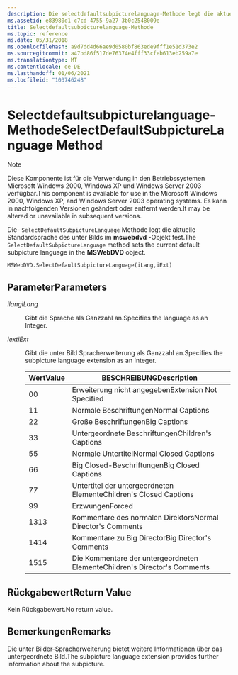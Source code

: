 ```yaml
---
description: Die selectdefaultsubpicturelanguage-Methode legt die aktuelle Standardsprache des unter Bilds im mswebdvd-Objekt fest.
ms.assetid: e83980d1-c7cd-4755-9a27-3b0c2548009e
title: Selectdefaultsubpicturelanguage-Methode
ms.topic: reference
ms.date: 05/31/2018
ms.openlocfilehash: a9d7dd4d66ae9d0580bf863ede9fff1e51d373e2
ms.sourcegitcommit: a47bd86f517de76374e4fff33cfeb613eb259a7e
ms.translationtype: MT
ms.contentlocale: de-DE
ms.lasthandoff: 01/06/2021
ms.locfileid: "103746248"
---
```

# <a name="selectdefaultsubpicturelanguage-method"></a><span data-ttu-id="7df7d-103">Selectdefaultsubpicturelanguage-Methode</span><span class="sxs-lookup"><span data-stu-id="7df7d-103">SelectDefaultSubpictureLanguage Method</span></span>

> [!Note]  
> <span data-ttu-id="7df7d-104">Diese Komponente ist für die Verwendung in den Betriebssystemen Microsoft Windows 2000, Windows XP und Windows Server 2003 verfügbar.</span><span class="sxs-lookup"><span data-stu-id="7df7d-104">This component is available for use in the Microsoft Windows 2000, Windows XP, and Windows Server 2003 operating systems.</span></span> <span data-ttu-id="7df7d-105">Es kann in nachfolgenden Versionen geändert oder entfernt werden.</span><span class="sxs-lookup"><span data-stu-id="7df7d-105">It may be altered or unavailable in subsequent versions.</span></span>

 

<span data-ttu-id="7df7d-106">Die- `SelectDefaultSubpictureLanguage` Methode legt die aktuelle Standardsprache des unter Bilds im **mswebdvd** -Objekt fest.</span><span class="sxs-lookup"><span data-stu-id="7df7d-106">The `SelectDefaultSubpictureLanguage` method sets the current default subpicture language in the **MSWebDVD** object.</span></span>

``` syntax
MSWebDVD.SelectDefaultSubpictureLanguage(iLang,iExt)
```

## <a name="parameters"></a><span data-ttu-id="7df7d-107">Parameter</span><span class="sxs-lookup"><span data-stu-id="7df7d-107">Parameters</span></span>

<dl> <dt>

<span data-ttu-id="7df7d-108"><span id="iLang"></span><span id="ilang"></span><span id="ILANG"></span>*ilang*</span><span class="sxs-lookup"><span data-stu-id="7df7d-108"><span id="iLang"></span><span id="ilang"></span><span id="ILANG"></span>*iLang*</span></span>
</dt> <dd>

<span data-ttu-id="7df7d-109">Gibt die Sprache als Ganzzahl an.</span><span class="sxs-lookup"><span data-stu-id="7df7d-109">Specifies the language as an Integer.</span></span>

</dd> <dt>

<span data-ttu-id="7df7d-110"><span id="iExt"></span><span id="iext"></span><span id="IEXT"></span>*iext*</span><span class="sxs-lookup"><span data-stu-id="7df7d-110"><span id="iExt"></span><span id="iext"></span><span id="IEXT"></span>*iExt*</span></span>
</dt> <dd>

<span data-ttu-id="7df7d-111">Gibt die unter Bild Spracherweiterung als Ganzzahl an.</span><span class="sxs-lookup"><span data-stu-id="7df7d-111">Specifies the subpicture language extension as an Integer.</span></span>



| <span data-ttu-id="7df7d-112">Wert</span><span class="sxs-lookup"><span data-stu-id="7df7d-112">Value</span></span> | <span data-ttu-id="7df7d-113">BESCHREIBUNG</span><span class="sxs-lookup"><span data-stu-id="7df7d-113">Description</span></span>                    |
|-------|--------------------------------|
| <span data-ttu-id="7df7d-114">0</span><span class="sxs-lookup"><span data-stu-id="7df7d-114">0</span></span>     | <span data-ttu-id="7df7d-115">Erweiterung nicht angegeben</span><span class="sxs-lookup"><span data-stu-id="7df7d-115">Extension Not Specified</span></span>        |
| <span data-ttu-id="7df7d-116">1</span><span class="sxs-lookup"><span data-stu-id="7df7d-116">1</span></span>     | <span data-ttu-id="7df7d-117">Normale Beschriftungen</span><span class="sxs-lookup"><span data-stu-id="7df7d-117">Normal Captions</span></span>                |
| <span data-ttu-id="7df7d-118">2</span><span class="sxs-lookup"><span data-stu-id="7df7d-118">2</span></span>     | <span data-ttu-id="7df7d-119">Große Beschriftungen</span><span class="sxs-lookup"><span data-stu-id="7df7d-119">Big Captions</span></span>                   |
| <span data-ttu-id="7df7d-120">3</span><span class="sxs-lookup"><span data-stu-id="7df7d-120">3</span></span>     | <span data-ttu-id="7df7d-121">Untergeordnete Beschriftungen</span><span class="sxs-lookup"><span data-stu-id="7df7d-121">Children's Captions</span></span>            |
| <span data-ttu-id="7df7d-122">5</span><span class="sxs-lookup"><span data-stu-id="7df7d-122">5</span></span>     | <span data-ttu-id="7df7d-123">Normale Untertitel</span><span class="sxs-lookup"><span data-stu-id="7df7d-123">Normal Closed Captions</span></span>         |
| <span data-ttu-id="7df7d-124">6</span><span class="sxs-lookup"><span data-stu-id="7df7d-124">6</span></span>     | <span data-ttu-id="7df7d-125">Big Closed-Beschriftungen</span><span class="sxs-lookup"><span data-stu-id="7df7d-125">Big Closed Captions</span></span>            |
| <span data-ttu-id="7df7d-126">7</span><span class="sxs-lookup"><span data-stu-id="7df7d-126">7</span></span>     | <span data-ttu-id="7df7d-127">Untertitel der untergeordneten Elemente</span><span class="sxs-lookup"><span data-stu-id="7df7d-127">Children's Closed Captions</span></span>     |
| <span data-ttu-id="7df7d-128">9</span><span class="sxs-lookup"><span data-stu-id="7df7d-128">9</span></span>     | <span data-ttu-id="7df7d-129">Erzwungen</span><span class="sxs-lookup"><span data-stu-id="7df7d-129">Forced</span></span>                         |
| <span data-ttu-id="7df7d-130">13</span><span class="sxs-lookup"><span data-stu-id="7df7d-130">13</span></span>    | <span data-ttu-id="7df7d-131">Kommentare des normalen Direktors</span><span class="sxs-lookup"><span data-stu-id="7df7d-131">Normal Director's Comments</span></span>     |
| <span data-ttu-id="7df7d-132">14</span><span class="sxs-lookup"><span data-stu-id="7df7d-132">14</span></span>    | <span data-ttu-id="7df7d-133">Kommentare zu Big Director</span><span class="sxs-lookup"><span data-stu-id="7df7d-133">Big Director's Comments</span></span>        |
| <span data-ttu-id="7df7d-134">15</span><span class="sxs-lookup"><span data-stu-id="7df7d-134">15</span></span>    | <span data-ttu-id="7df7d-135">Die Kommentare der untergeordneten Elemente</span><span class="sxs-lookup"><span data-stu-id="7df7d-135">Children's Director's Comments</span></span> |



 

</dd> </dl>

## <a name="return-value"></a><span data-ttu-id="7df7d-136">Rückgabewert</span><span class="sxs-lookup"><span data-stu-id="7df7d-136">Return Value</span></span>

<span data-ttu-id="7df7d-137">Kein Rückgabewert.</span><span class="sxs-lookup"><span data-stu-id="7df7d-137">No return value.</span></span>

## <a name="remarks"></a><span data-ttu-id="7df7d-138">Bemerkungen</span><span class="sxs-lookup"><span data-stu-id="7df7d-138">Remarks</span></span>

<span data-ttu-id="7df7d-139">Die unter Bilder-Spracherweiterung bietet weitere Informationen über das untergeordnete Bild.</span><span class="sxs-lookup"><span data-stu-id="7df7d-139">The subpicture language extension provides further information about the subpicture.</span></span>

 

 




